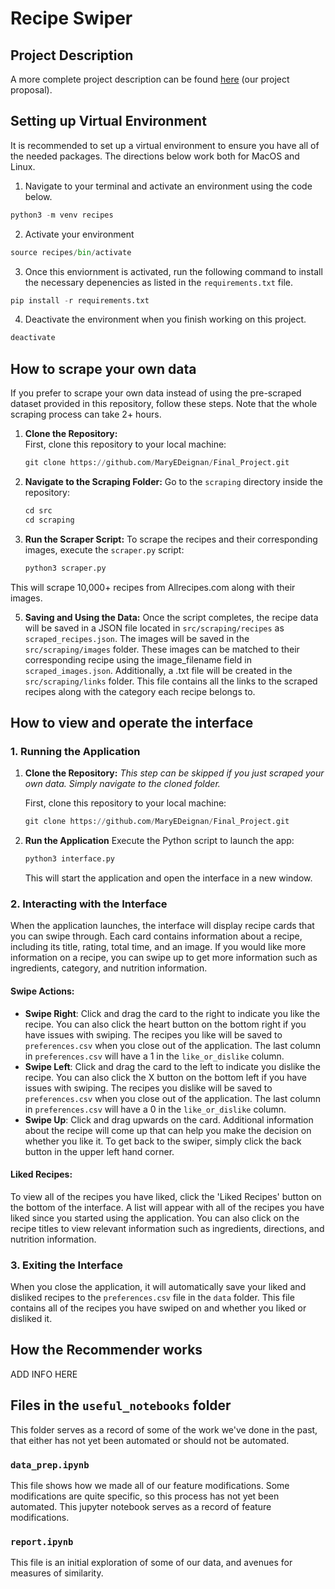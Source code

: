 # Recipe Swiper

## Project Description

A more complete project description can be found  <a href="docs/Al_and_Mary_Meal_Plan_Generator.pdf">here</a> (our project proposal).

## Setting up Virtual Environment
It is recommended to set up a virtual environment to ensure you have all of the needed packages. 
The directions below work both for MacOS and Linux. 
1. Navigate to your terminal and activate an environment using the code below. 
```python
python3 -m venv recipes
```
2. Activate your environment
```python
source recipes/bin/activate
```
3. Once this enviornment is activated, run the following command to install the necessary depenencies as listed in the `requirements.txt` file.
```python
pip install -r requirements.txt
```
4. Deactivate the environment when you finish working on this project. 
```python
deactivate
```


## How to scrape your own data
If you prefer to scrape your own data instead of using the pre-scraped dataset provided in this repository, follow these steps. Note that the whole scraping process can take 2+ hours. 
1. **Clone the Repository:**  
   First, clone this repository to your local machine:
   ```python
   git clone https://github.com/MaryEDeignan/Final_Project.git
   ```
2. **Navigate to the Scraping Folder:** Go to the `scraping` directory inside the repository:
	```python 
	cd src
	cd scraping 
	```
3. **Run the Scraper Script:** To scrape the recipes and their corresponding images, execute the `scraper.py` script:
	```python
	python3 scraper.py
	```
  This will scrape 10,000+ recipes from Allrecipes.com along with their images.

5. **Saving and Using the Data:** Once the script completes, the recipe data will be saved in a JSON file located in `src/scraping/recipes` as `scraped_recipes.json`. The images will be saved in the `src/scraping/images` folder.  These images can be matched to their corresponding recipe using the image_filename field in `scraped_images.json`. Additionally, a .txt file will be created in the `src/scraping/links` folder. This file contains all the links to the scraped recipes along with the category each recipe belongs to.

## How to view and operate the interface
### 1. **Running the Application**
1. **Clone the Repository:**  *This step can be skipped if you just scraped your own data. Simply navigate to the cloned folder.*
   
   First, clone this repository to your local machine:
   ```python
   git clone https://github.com/MaryEDeignan/Final_Project.git
   ``` 
3. **Run the Application** Execute the Python script to launch the app:
	```python 
	python3 interface.py
	```
	This will start the application and open the interface in a new window.

### 2. **Interacting with the Interface**
When the application launches, the interface will display recipe cards that you can swipe through. Each card contains information about a recipe, including its title, rating, total time, and an image. If you would like more information on a recipe, you can swipe up to get more information such as ingredients, category, and nutrition information. 
#### Swipe Actions: 
- **Swipe Right**: Click and drag the card to the right to indicate you like the recipe. You can also click the heart button on the bottom right if you have issues with swiping. The recipes you like will be saved to `preferences.csv` when you close out of the application. The last column in `preferences.csv` will have a 1 in the `like_or_dislike` column. 
- **Swipe Left**: Click and drag the card to the left to indicate you dislike the recipe. You can also click the X button on the bottom left if you have issues with swiping. The recipes you dislike will be saved to `preferences.csv` when you close out of the application. The last column in `preferences.csv` will have a 0 in the `like_or_dislike` column.
- **Swipe Up**: Click and drag upwards on the card. Additional information about the recipe will come up that can help you make the decision on whether you like it. To get back to the swiper, simply click the back button in the upper left hand corner.

#### Liked Recipes:
To view all of the recipes you have liked, click the 'Liked Recipes' button on the bottom of the interface. A list will appear with all of the recipes you have liked since you started using the application. You can also click on the recipe titles to view relevant information such as ingredients, directions, and nutrition information.


### 3. **Exiting the Interface** 
When you close the application, it will automatically save your liked and disliked recipes to the `preferences.csv` file in the `data` folder. This file contains all of the recipes you have swiped on and whether you liked or disliked it. 

## How the Recommender works
ADD INFO HERE 

## Files in the `useful_notebooks` folder
This folder serves as a record of some of the work we've done in the past, that either has not yet been automated or should not be automated.

### `data_prep.ipynb`
This file shows how we made all of our feature modifications. Some modifications are quite specific, so this process has not yet been automated. This jupyter notebook serves as a record of feature modifications.

### `report.ipynb`
This file is an initial exploration of some of our data, and avenues for measures of similarity.






